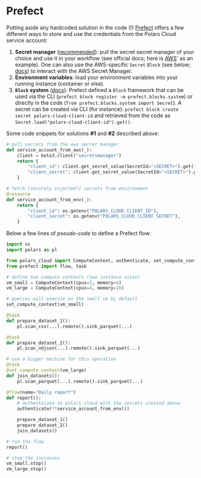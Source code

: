# Prefect

Putting aside any hardcoded solution in the code (!) [Prefect](https://www.prefect.io/) offers a
few different ways to store and use the credentials from the Polars Cloud service account:

1. **Secret manager** (<ins>recommended</ins>): pull the secret secret manager of your choice and
   use it in your workflow (see official docs; here is
   [AWS](https://docs.aws.amazon.com/secretsmanager/latest/userguide/retrieving-secrets-python.html)'
   as an example). One can also use the AWS-specific `Secret` `Block` (see below;
   [docs](https://docs.prefect.io/v3/how-to-guides/configuration/store-secrets)) to interact with
   the AWS Secret Manager.
2. **Environment variables**: load your environment variables into your running instance (container
   or else).
3. **`Block` system** ([docs](https://docs.prefect.io/v3/concepts/blocks)): Prefect defined a
   `Block` framework that can be used via the CLI
   (`prefect block register -m prefect.blocks.system`) or directly in the code
   (`from prefect.blocks.system import Secret`). A secret can be created via CLI (for instance):
   `prefect block create secret polars-cloud-client-id` and retrieved from the code as
   `Secret.load("polars-cloud-client-id").get()`.

Some code snippets for solutions **#1** and **#2** described above:

```python
# pull secrets from the aws secret manager
def service_account_from_aws(_):
    client = boto3.client("secretsmanager")
    return {
        "client_id": client.get_secret_value(SecretId="<SECRET>").get("SecretString"),
        "client_secret": client.get_secret_value(SecretId="<SECRET>").get("SecretString"),
    }
```

```python
# fetch [securely injected!] secrets from environment
@resource
def service_account_from_env(_):
    return {
        "client_id": os.getenv("POLARS_CLOUD_CLIENT_ID"),
        "client_secret": os.getenv("POLARS_CLOUD_CLIENT_SECRET"),
    }
```

Below a few lines of _pseudo-code_ to define a Prefect flow:

```python
import os
import polars as pl

from polars_cloud import ComputeContext, authenticate, set_compute_context
from prefect import flow, task

# define two compute contexts (two instance sizes)
vm_small = ComputeContext(cpus=2, memory=4)
vm_large = ComputeContext(cpus=4, memory=16)

# queries will execute on the small vm by default
set_compute_context(vm_small)

@task
def prepare_dataset_1():
    pl.scan_csv(...).remote().sink_parquet(...)

@task
def prepare_dataset_2():
    pl.scan_ndjson(...).remote().sink_parquet(...)

# use a bigger machine for this operation
@task
@set_compute_context(vm_large)
def join_datasets():
    pl.scan_parquet(...).remote().sink_parquet(...)

@flow(name="Daily report")
def report():
    # authenticate to polars cloud with the secrets created above
    authenticate(**service_account_from_env())

    prepare_dataset_1()
    prepare_dataset_2()
    join_datasets()

# run the flow
report()

# stop the instances
vm_small.stop()
vm_large.stop()
```
